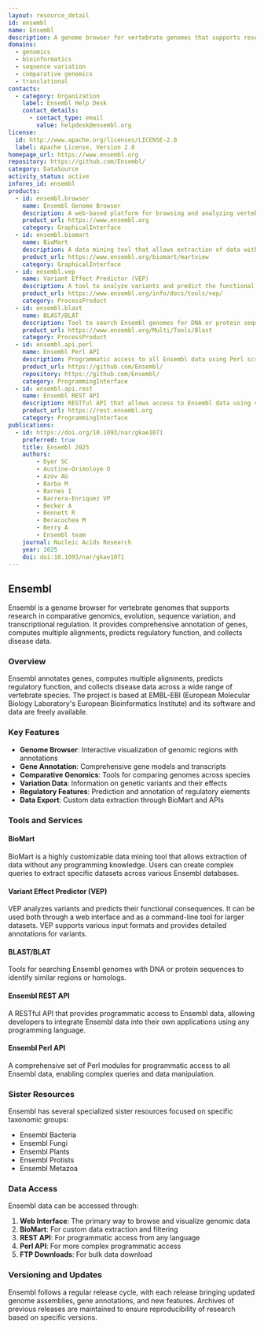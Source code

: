 ```yaml
---
layout: resource_detail
id: ensembl
name: Ensembl
description: A genome browser for vertebrate genomes that supports research in comparative genomics, evolution, sequence variation, and transcriptional regulation
domains:
  - genomics
  - bioinformatics
  - sequence variation
  - comparative genomics
  - translational
contacts:
  - category: Organization
    label: Ensembl Help Desk
    contact_details:
      - contact_type: email
        value: helpdesk@ensembl.org
license:
  id: http://www.apache.org/licenses/LICENSE-2.0
  label: Apache License, Version 2.0
homepage_url: https://www.ensembl.org
repository: https://github.com/Ensembl/
category: DataSource
activity_status: active
infores_id: ensembl
products:
  - id: ensembl.browser
    name: Ensembl Genome Browser
    description: A web-based platform for browsing and analyzing vertebrate genomes, including gene annotations, comparative genomics, and variation data.
    product_url: https://www.ensembl.org
    category: GraphicalInterface
  - id: ensembl.biomart
    name: BioMart
    description: A data mining tool that allows extraction of data without programming knowledge or understanding of the underlying database structure.
    product_url: https://www.ensembl.org/biomart/martview
    category: GraphicalInterface
  - id: ensembl.vep
    name: Variant Effect Predictor (VEP)
    description: A tool to analyze variants and predict the functional consequences of known and unknown variants.
    product_url: https://www.ensembl.org/info/docs/tools/vep/
    category: ProcessProduct
  - id: ensembl.blast
    name: BLAST/BLAT
    description: Tool to search Ensembl genomes for DNA or protein sequences.
    product_url: https://www.ensembl.org/Multi/Tools/Blast
    category: ProcessProduct
  - id: ensembl.api.perl
    name: Ensembl Perl API
    description: Programmatic access to all Ensembl data using Perl scripts.
    product_url: https://github.com/Ensembl/
    repository: https://github.com/Ensembl/
    category: ProgrammingInterface
  - id: ensembl.api.rest
    name: Ensembl REST API
    description: RESTful API that allows access to Ensembl data using various programming languages.
    product_url: https://rest.ensembl.org
    category: ProgrammingInterface
publications:
  - id: https://doi.org/10.1093/nar/gkae1071
    preferred: true
    title: Ensembl 2025
    authors:
        - Dyer SC
        - Austine-Orimoloye O
        - Azov AG
        - Barba M
        - Barnes I
        - Barrera-Enriquez VP
        - Becker A
        - Bennett R
        - Beracochea M
        - Berry A
        - Ensembl team
    journal: Nucleic Acids Research
    year: 2025
    doi: doi:10.1093/nar/gkae1071
---
```


## Ensembl

Ensembl is a genome browser for vertebrate genomes that supports research in comparative genomics, evolution, sequence variation, and transcriptional regulation. It provides comprehensive annotation of genes, computes multiple alignments, predicts regulatory function, and collects disease data.

### Overview

Ensembl annotates genes, computes multiple alignments, predicts regulatory function, and collects disease data across a wide range of vertebrate species. The project is based at EMBL-EBI (European Molecular Biology Laboratory's European Bioinformatics Institute) and its software and data are freely available.

### Key Features

- **Genome Browser**: Interactive visualization of genomic regions with annotations
- **Gene Annotation**: Comprehensive gene models and transcripts
- **Comparative Genomics**: Tools for comparing genomes across species
- **Variation Data**: Information on genetic variants and their effects
- **Regulatory Features**: Prediction and annotation of regulatory elements
- **Data Export**: Custom data extraction through BioMart and APIs

### Tools and Services

#### BioMart

BioMart is a highly customizable data mining tool that allows extraction of data without any programming knowledge. Users can create complex queries to extract specific datasets across various Ensembl databases.

#### Variant Effect Predictor (VEP)

VEP analyzes variants and predicts their functional consequences. It can be used both through a web interface and as a command-line tool for larger datasets. VEP supports various input formats and provides detailed annotations for variants.

#### BLAST/BLAT

Tools for searching Ensembl genomes with DNA or protein sequences to identify similar regions or homologs.

#### Ensembl REST API

A RESTful API that provides programmatic access to Ensembl data, allowing developers to integrate Ensembl data into their own applications using any programming language.

#### Ensembl Perl API

A comprehensive set of Perl modules for programmatic access to all Ensembl data, enabling complex queries and data manipulation.

### Sister Resources

Ensembl has several specialized sister resources focused on specific taxonomic groups:

- Ensembl Bacteria
- Ensembl Fungi
- Ensembl Plants
- Ensembl Protists
- Ensembl Metazoa

### Data Access

Ensembl data can be accessed through:

1. **Web Interface**: The primary way to browse and visualize genomic data
2. **BioMart**: For custom data extraction and filtering
3. **REST API**: For programmatic access from any language
4. **Perl API**: For more complex programmatic access
5. **FTP Downloads**: For bulk data download

### Versioning and Updates

Ensembl follows a regular release cycle, with each release bringing updated genome assemblies, gene annotations, and new features. Archives of previous releases are maintained to ensure reproducibility of research based on specific versions.
